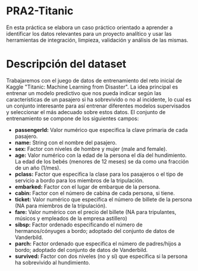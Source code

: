 # PRA2-Titanic

En esta práctica se elabora un caso práctico orientado a aprender a identificar los datos relevantes para un proyecto analítico y usar las herramientas de integración, limpieza, validación y análisis de las mismas.

# Descripción del dataset

Trabajaremos con el juego de datos de entrenamiento del reto inicial de Kaggle "Titanic: Machine Learning from Disaster". La idea principal es entrenar un modelo predictivo que nos pueda indicar según las características de un pasajero si ha sobrevivido o no al incidente, lo cual es un conjunto interesante para así entrenar diferentes modelos supervisados y seleccionar el más adecuado sobre estos datos.
El conjunto de entrenamiento se compone de los siguientes campos:

 * **passengerId:** Valor numérico que especifica la clave primaria de cada pasajero.
 * **name:** String con el nombre del pasajero.
 * **sex:** Factor con niveles de hombre y mujer (male and female).
 * **age:** Valor numérico con la edad de la persona el día del hundimiento. La edad de los bebés (menores de 12 meses) se da como una fracción de un año (1/mes).
 * **pclass:** Factor que especifica la clase para los pasajeros o el tipo de servicio a bordo para los miembros de la tripulación.
 * **embarked:** Factor con el lugar de embarque de la persona.
 * **cabin:** Factor con el número de cabina de cada persona, si tiene.
 * **ticket:** Valor numérico que especifica el número de billete de la persona (NA para miembros de la tripulación).
 * **fare:** Valor numérico con el precio del billete (NA para tripulantes, músicos y empleados de la empresa astillero)
 * **sibsp:** Factor ordenado especificando el número de hermanos/cónyuges a bordo; adoptado del conjunto de datos de Vanderbild.
 * **parch:** Factor ordenado que especifica el número de padres/hijos a bordo; adoptado del conjunto de datos de Vanderbild.
 * **survived:** Factor con dos niveles (no y sí) que especifica si la persona ha sobrevivido al hundimiento.
